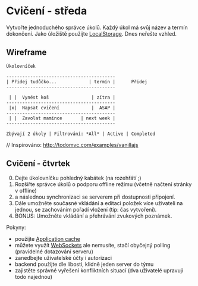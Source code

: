 # Cvičení - středa

Vytvořte jednoduchého správce úkolů. Každý úkol má svůj název a termín dokončení. Jako úložiště použijte [LocalStorage](http://devdocs.io/dom/web_storage_api/using_the_web_storage_api). Dnes neřešte vzhled.

## Wireframe

```
Úkolovníček

-----------------------------------------
| Přidej tudůčko...            | termín |      Přidej
-----------------------------------------

 | |  Vynést koš                | zítra |
-----------------------------------------
 |x|  Napsat cvičení            |  ASAP |
-----------------------------------------
 | |  Zavolat mamince       | next week |
-----------------------------------------

Zbývají 2 úkoly | Filtrování: *All* | Active | Completed
```

// Inspirováno: http://todomvc.com/examples/vanillajs


## Cvičení - čtvrtek

0. Dejte úkolovníčku pohledný kabátek (na rozehřátí ;)
0. Rozšiřte správce úkolů o podporu offline režimu (včetně načtení stránky v offline)
0. a následnou synchronizaci se serverem při dostupnosti připojení.
0. Dále umožněte současné vkládání a editaci položek více uživateli na jednou, se zachováním pořadí vložení (tip: čas vytvoření).
0. BONUS: Umožněte vkládání a přehrávání zvukových poznámek.

Pokyny:
- použijte [Application cache](https://developer.mozilla.org/en-US/docs/Web/HTML/Using_the_application_cache)
- můžete využít [WebSockets](https://developer.mozilla.org/en-US/docs/Web/API/WebSockets_API) ale nemusíte, stačí obyčejný polling (pravidelné dotazování serveru)
- zanedbejte uživatelské účty i autorizaci
- backend použijte dle libosti, klidně jeden server do týmu
- zajistěte správné vyřešení konfliktních situací (dva uživatelé upravují todo najednou)

